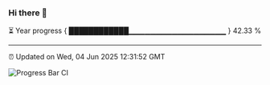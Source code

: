 ### Hi there 👋

⏳ Year progress { ████████████▁▁▁▁▁▁▁▁▁▁▁▁▁▁▁▁▁▁ } 42.33 %

---

⏰ Updated on Wed, 04 Jun 2025 12:31:52 GMT

![Progress Bar CI](https://github.com/liununu/liununu/workflows/Progress%20Bar%20CI/badge.svg)
